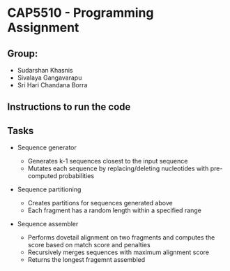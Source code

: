 # CAP5510 - Programming Assignment

## Group:
- Sudarshan Khasnis
- Sivalaya Gangavarapu
- Sri Hari Chandana Borra

## Instructions to run the code

## Tasks
- Sequence generator
  - Generates k-1 sequences closest to the input sequence
  - Mutates each sequence by replacing/deleting nucleotides with pre-computed probabilities
  
- Sequence partitioning
   - Creates partitions for sequences generated above
   - Each fragment has a random length within a specified range
   
- Sequence assembler
   - Performs dovetail alignment on two fragments and computes the score based on match score and penalties
   - Recursively merges sequences with maximum alignment score
   - Returns the longest fragemnt assembled

